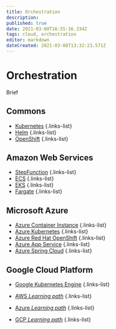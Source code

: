 ```yaml
---
title: Orchestration
description: 
published: true
date: 2021-03-08T16:55:16.334Z
tags: cloud, orchestration
editor: markdown
dateCreated: 2021-03-08T13:32:23.571Z
---
```


# Orchestration
Brief
## Commons
- [Kubernetes](/training/cloud_and_devops/tbd)
{.links-list}
- [Helm](/training/cloud_and_devops/tbd)
{.links-list}
- [OpenShift](/training/cloud_and_devops/tbd)
{.links-list}
## Amazon Web Services
- [StepFunction](/training/aws/stepfunction)
{.links-list}
- [ECS](/training/aws/ecs)
{.links-list}
- [EKS](/training/aws/eks)
{.links-list}
- [Fargate](/training/aws/fargate)
{.links-list}
## Microsoft Azure
- [Azure Container Instance](/training/azure/azure_container_instance)
{.links-list}
- [Azure Kubernetes](/training/azure/azure_kubernetes)
{.links-list}
- [Azure Red Hat OpenShift](/training/azure/azure_redhat_openshift)
{.links-list}
- [Azure App Service](/training/azure/azure_app_service)
{.links-list}
- [Azure Spring Cloud](/training/azure/azure_spring_cloud)
{.links-list}
## Google Cloud Platform
- [Google Kubernetes Engine](/training/gcp/google_kubernetes_engine)
{.links-list}

- [AWS *Learning path*](/training/cloud_and_devops/orchestration/aws)
{.links-list}
- [Azure *Learning path*](/training/cloud_and_devops/orchestration/azure)
{.links-list}
- [GCP *Learning path*](/training/cloud_and_devops/orchestration/gcp)
{.links-list}
